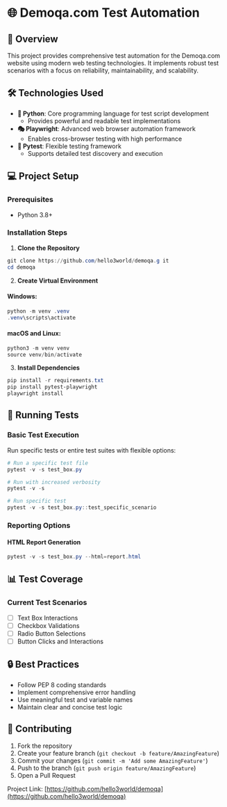 # 🌐 Demoqa.com Test Automation

## 📝 Overview
This project provides comprehensive test automation for the Demoqa.com website using modern web testing technologies. It implements robust test scenarios with a focus on reliability, maintainability, and scalability.

## 🛠 Technologies Used
- **🐍 Python**: Core programming language for test script development
  - Provides powerful and readable test implementations
- **🎭 Playwright**: Advanced web browser automation framework
  - Enables cross-browser testing with high performance
- **🧪 Pytest**: Flexible testing framework
  - Supports detailed test discovery and execution

## 💻 Project Setup

### Prerequisites
- Python 3.8+

### Installation Steps

1. **Clone the Repository**
```powershell
git clone https://github.com/hello3world/demoqa.g it
cd demoqa
```

2. **Create Virtual Environment**

#### Windows:
```powershell
python -m venv .venv
.venv\scripts\activate
```

#### macOS and Linux:
```powershell
python3 -m venv venv
source venv/bin/activate
```

3. **Install Dependencies**
```powershell
pip install -r requirements.txt
pip install pytest-playwright
playwright install
```

## 🚀 Running Tests

### Basic Test Execution
Run specific tests or entire test suites with flexible options:

```powershell
# Run a specific test file
pytest -v -s test_box.py

# Run with increased verbosity
pytest -v -s 

# Run specific test
pytest -v -s test_box.py::test_specific_scenario
```


### Reporting Options

#### HTML Report Generation
```powershell
pytest -v -s test_box.py --html=report.html
```

## 📊 Test Coverage

### Current Test Scenarios
- [ ] Text Box Interactions
- [ ] Checkbox Validations
- [ ] Radio Button Selections
- [ ] Button Clicks and Interactions

## 🔒 Best Practices
- Follow PEP 8 coding standards
- Implement comprehensive error handling
- Use meaningful test and variable names
- Maintain clear and concise test logic

## 🤝 Contributing
1. Fork the repository
2. Create your feature branch (`git checkout -b feature/AmazingFeature`)
3. Commit your changes (`git commit -m 'Add some AmazingFeature'`)
4. Push to the branch (`git push origin feature/AmazingFeature`)
5. Open a Pull Request

Project Link: [https://github.com/hello3world/demoqa](https://github.com/hello3world/demoqa)